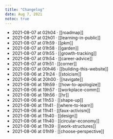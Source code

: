 ```yaml
---
title: "Changelog"
date: Aug 7, 2021
notoc: true
---
```


- 2021-08-07 at 02h04 · [[roadmap]]
- 2021-08-07 at 02h01 · [[learning-in-public]]
- 2021-08-07 at 01h59 · [[pkm]]
- 2021-08-07 at 01h58 · [[garden]]
- 2021-08-07 at 01h55 · [[growth-tracking]]
- 2021-08-07 at 01h54 · [[career-advice]]
- 2021-08-07 at 01h51 · [[corner]]
- 2021-08-07 at 00h46 · [[building-this-website]]
- 2021-08-06 at 21h24 · [[stoicism]]
- 2021-08-06 at 20h00 · [[navigate]]
- 2021-08-06 at 19h59 · [[how-to-apologize]]
- 2021-08-06 at 19h57 · [[workplace-comm]]
- 2021-08-06 at 19h56 · [[hr]]
- 2021-08-06 at 11h53 · [[shape-up]]
- 2021-08-06 at 11h41 · [[where-to-learn]]
- 2021-08-06 at 11h41 · [[faux-activism]]
- 2021-08-06 at 11h40 · [[design]]
- 2021-08-06 at 11h40 · [[circular-economy]]
- 2021-08-06 at 11h39 · [[work-structures]]
- 2021-08-06 at 01h19 · [[choose-perspective]]
